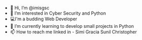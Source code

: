 - 👋 Hi, I’m @imisgsc
- 👀 I’m interested in Cyber Security and Python
- 💻I'm a budding Web Developer
- 🌱 I’m currently learning to develop small projects in Python 
- 📫 How to reach me linked in -  Simi Gracia Sunil Christopher

<!---
imisgsc/imisgsc is a ✨ special ✨ repository because its `README.md` (this file) appears on your GitHub profile.
You can click the Preview link to take a look at your changes.
--->
